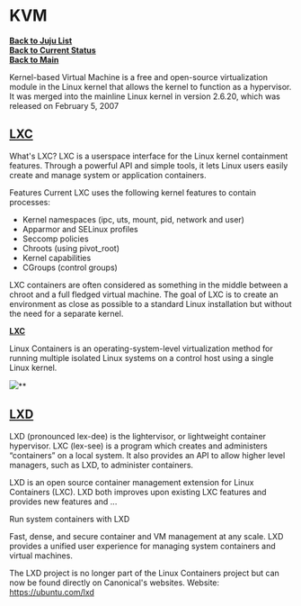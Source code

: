 # KVM

**[Back to Juju List](./juju_list.md)**\
**[Back to Current Status](../../../development/status/weekly/current_status.md)**\
**[Back to Main](../../../README.md)**

Kernel-based Virtual Machine is a free and open-source virtualization module in the Linux kernel that allows the kernel to function as a hypervisor. It was merged into the mainline Linux kernel in version 2.6.20, which was released on February 5, 2007

## **[LXC](https://linuxcontainers.org/)**

What's LXC?
LXC is a userspace interface for the Linux kernel containment features. Through a powerful API and simple tools, it lets Linux users easily create and manage system or application containers.

Features
Current LXC uses the following kernel features to contain processes:

- Kernel namespaces (ipc, uts, mount, pid, network and user)
- Apparmor and SELinux profiles
- Seccomp policies
- Chroots (using pivot_root)
- Kernel capabilities
- CGroups (control groups)

LXC containers are often considered as something in the middle between a chroot and a full fledged virtual machine. The goal of LXC is to create an environment as close as possible to a standard Linux installation but without the need for a separate kernel.

**[LXC](https://en.wikipedia.org/wiki/LXC)**

Linux Containers is an operating-system-level virtualization method for running multiple isolated Linux systems on a control host using a single Linux kernel.

![](https://www.google.com/search?q=lxc&sca_esv=3cf5305f7235dc23&sxsrf=ADLYWILpJFX7lpjRo24WLT6Xggfo430yEg:1715974949367&tbm=isch&source=iu&ictx=1&vet=1&fir=Hm4tK8wga_iVnM%252C6c0J6CBeF0bWPM%252C_%253BwHVTtkDd1wMFHM%252C8VgKCgQ9mQ9nYM%252C_%253BW8eVdY2Jem44VM%252CWMMzuSiXLo1sYM%252C_%253Bj7vy3NHwmKs1PM%252Ch5e8TMv4ild7dM%252C_%253BwgUChO6DRTBqMM%252CNT4dOhOeGP0iZM%252C_&usg=AI4_-kSJD70T71wVq9TCikdk-H72cKv_NQ&sa=X&ved=2ahUKEwizobPquJWGAxVPnokEHZF5DaoQ_h16BAhgEAE#imgrc=W8eVdY2Jem44VM)**

## **[LXD](https://www.techtarget.com/searchitoperations/definition/LXD-Linux-container-hypervisor)**

LXD (pronounced lex-dee) is the lightervisor, or lightweight container hypervisor. LXC (lex-see) is a program which creates and administers “containers” on a local system. It also provides an API to allow higher level managers, such as LXD, to administer containers.

LXD is an open source container management extension for Linux Containers (LXC). LXD both improves upon existing LXC features and provides new features and ...

Run system containers with LXD

Fast, dense, and secure container and VM management at any scale. LXD provides a unified user experience for managing system containers and virtual machines.

The LXD project is no longer part of the Linux Containers project but can now be found directly on Canonical's websites. Website: <https://ubuntu.com/lxd>
